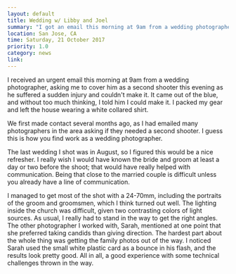 ```yaml
---
layout: default
title: Wedding w/ Libby and Joel
summary: "I got an email this morning at 9am from a wedding photographer, asking me to cover him as a second shooter. It came out of the blue, and without really thinking, I told him I could make it."
location: San Jose, CA
time: Saturday, 21 October 2017
priority: 1.0
category: news
link:
---
```


I received an urgent email this morning at 9am from a wedding photographer, asking me to cover him as a second shooter this evening as he suffered a sudden injury and couldn't make it. It came out of the blue, and without too much thinking, I told him I could make it. I packed my gear and left the house wearing a white collared shirt.

We first made contact several months ago, as I had emailed many photographers in the area asking if they needed a second shooter. I guess this is how you find work as a wedding photographer.

The last wedding I shot was in August, so I figured this would be a nice refresher. I really wish I would have known the bride and groom at least a day or two before the shoot; that would have really helped with communication. Being that close to the married couple is difficult unless you already have a line of communication.

I managed to get most of the shot with a 24-70mm, including the portraits of the groom and groomsmen, which I think turned out well. The lighting inside the church was difficult, given two contrasting colors of light sources. As usual, I really had to stand in the way to get the right angles. The other photographer I worked with, Sarah, mentioned at one point that she preferred taking candids than giving direction. The hardest part about the whole thing was getting the family photos out of the way. I noticed Sarah used the small white plastic card as a bounce in his flash, and the results look pretty good. All in all, a good experience with some technical challenges thrown in the way.
